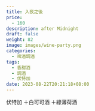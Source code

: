 ```yaml
---
title: 入夜之後
price:
  - 160
description: after Midnight
draft: false
weight: 82
image: images/wine-party.png
categories:
  - 啤酒調酒
tags:
  - 香甜酒
  - 調酒
  - 伏特加
date: 2023-08-22T20:21:18+08:00
---
```

 伏特加 ＋白可可酒 ＋綠薄荷酒